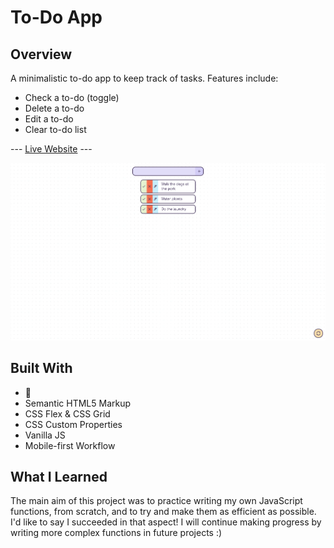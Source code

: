 # To-Do App

## Overview
A minimalistic to-do app to keep track of tasks. Features include:
- Check a to-do (toggle)
- Delete a to-do
- Edit a to-do
- Clear to-do list

--- [Live Website]() ---

![To-Do App Screenshot](./Images/screenshot.png "To-Do App")

## Built With
- 💖
- Semantic HTML5 Markup
- CSS Flex & CSS Grid
- CSS Custom Properties
- Vanilla JS
- Mobile-first Workflow

## What I Learned
The main aim of this project was to practice writing my own JavaScript functions, from scratch, and to try and make them as efficient as possible. I'd like to say I succeeded in that aspect! I will continue making progress by writing more complex functions in future projects :)